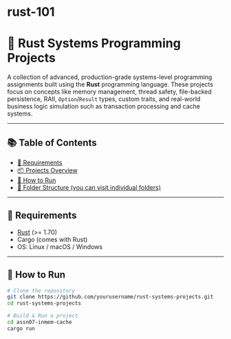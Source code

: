 # rust-101

# 🦀 Rust Systems Programming Projects

A collection of advanced, production-grade systems-level programming assignments built using the **Rust** programming language. These projects focus on concepts like memory management, thread safety, file-backed persistence, RAII, `Option`/`Result` types, custom traits, and real-world business logic simulation such as transaction processing and cache systems.

---

## 📚 Table of Contents

- [🔧 Requirements](#-requirements)
- [📦 Projects Overview](#-projects-overview)
- [🚀 How to Run](#-how-to-run)
- [📁 Folder Structure (you can visit individual folders)](#-folder-structure)


---

## 🔧 Requirements

- [Rust](https://www.rust-lang.org/tools/install) (>= 1.70)
- Cargo (comes with Rust)
- OS: Linux / macOS / Windows

---

## 🚀 How to Run

```bash
# Clone the repository
git clone https://github.com/yourusername/rust-systems-projects.git
cd rust-systems-projects

# Build & Run a project
cd assn07-inmem-cache
cargo run
